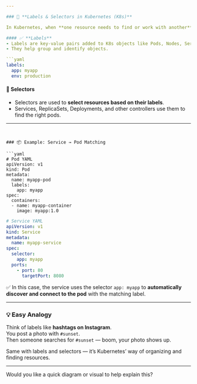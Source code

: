 ```yaml
---

### 🔖 **Labels & Selectors in Kubernetes (K8s)**

In Kubernetes, when **one resource needs to find or work with another**, it uses **labels and selectors** — just like **tags** or **key-value pairs**.

#### ✅ **Labels**  
- Labels are key-value pairs added to K8s objects like Pods, Nodes, Services, etc.
- They help group and identify objects.

```yaml
labels:
  app: myapp
  env: production
```

#### 🎯 **Selectors**  
- Selectors are used to **select resources based on their labels**.
- Services, ReplicaSets, Deployments, and other controllers use them to find the right pods.

---
```


### 📦 Example: Service → Pod Matching

```yaml
# Pod YAML
apiVersion: v1
kind: Pod
metadata:
  name: myapp-pod
  labels:
    app: myapp
spec:
  containers:
  - name: myapp-container
    image: myapp:1.0
```

```yaml
# Service YAML
apiVersion: v1
kind: Service
metadata:
  name: myapp-service
spec:
  selector:
    app: myapp
  ports:
    - port: 80
      targetPort: 8080
```

✅ In this case, the service uses the selector `app: myapp` to **automatically discover and connect to the pod** with the matching label.

---

### 💡 Easy Analogy

Think of labels like **hashtags on Instagram**.  
You post a photo with `#sunset`.  
Then someone searches for `#sunset` — boom, your photo shows up.

Same with labels and selectors — it’s Kubernetes’ way of organizing and finding resources.

---

Would you like a quick diagram or visual to help explain this?

